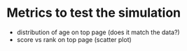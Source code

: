 # Metrics to test the simulation

* distribution of age on top page (does it match the data?)
* score vs rank on top page (scatter plot)

